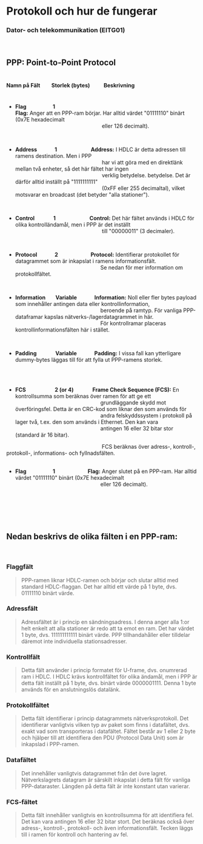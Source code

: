 # **Protokoll och hur de fungerar**
### Dator- och telekommunikation (EITG01)

<br>

## PPP: Point-to-Point Protocol
#
**Namn på Fält &nbsp; &nbsp; &nbsp; &nbsp; Storlek (bytes)  &nbsp; &nbsp; &nbsp; &nbsp; &nbsp; Beskrivning**
#
- **Flag  &nbsp; &nbsp; &nbsp; &nbsp; &nbsp; &nbsp; &nbsp; &nbsp; &nbsp; &nbsp; 1 &nbsp; &nbsp; &nbsp; &nbsp; &nbsp; &nbsp; &nbsp; &nbsp; &nbsp; &nbsp; &nbsp; &nbsp; &nbsp;	
Flag:** Anger att en PPP-ram börjar. Har alltid värdet "01111110" binärt (0x7E hexadecimalt   
 &nbsp; &nbsp;  &nbsp; &nbsp;  &nbsp; &nbsp;  &nbsp; &nbsp;  &nbsp; &nbsp;  &nbsp; &nbsp;  &nbsp; &nbsp;  &nbsp; &nbsp;  &nbsp; &nbsp;  &nbsp; &nbsp;  &nbsp; &nbsp;  &nbsp; &nbsp;  &nbsp; &nbsp;  &nbsp; &nbsp; &nbsp; eller 126 decimalt).

<br>

- **Address &nbsp; &nbsp; &nbsp; &nbsp; &nbsp; &nbsp;&nbsp;  1	&nbsp; &nbsp; &nbsp; &nbsp; &nbsp; &nbsp; &nbsp; &nbsp; &nbsp; &nbsp; &nbsp; &nbsp; &nbsp; Address:** I HDLC är detta adressen till ramens destination. Men i PPP  
&nbsp; &nbsp;  &nbsp; &nbsp; &nbsp; &nbsp; &nbsp; &nbsp;  &nbsp; &nbsp;  &nbsp; &nbsp;  &nbsp; &nbsp;  &nbsp; &nbsp;  &nbsp; &nbsp;  &nbsp; &nbsp;  &nbsp; &nbsp;  &nbsp; &nbsp;  &nbsp; &nbsp;  &nbsp; &nbsp; &nbsp;  har vi att göra med en direktlänk mellan två enheter, så det här fältet har ingen  
&nbsp; &nbsp;  &nbsp; &nbsp; &nbsp; &nbsp; &nbsp; &nbsp;  &nbsp; &nbsp;  &nbsp; &nbsp;  &nbsp; &nbsp;  &nbsp; &nbsp;  &nbsp; &nbsp;  &nbsp; &nbsp;  &nbsp; &nbsp;  &nbsp; &nbsp;  &nbsp; &nbsp;  &nbsp; &nbsp; &nbsp; verklig betydelse. betydelse. Det är därför alltid inställt på "1111111111"   
&nbsp; &nbsp; &nbsp; &nbsp; &nbsp; &nbsp; &nbsp; &nbsp; &nbsp; &nbsp; &nbsp; &nbsp;  &nbsp; &nbsp; &nbsp; &nbsp; &nbsp; &nbsp; &nbsp; &nbsp; &nbsp; &nbsp; &nbsp; &nbsp; &nbsp; &nbsp; &nbsp; &nbsp; &nbsp; (0xFF eller 255 decimaltal), vilket motsvarar en broadcast (det betyder "alla stationer"). 

<br>

- **Control &nbsp; &nbsp; &nbsp; &nbsp; &nbsp; &nbsp; &nbsp; 1 &nbsp; &nbsp; &nbsp; &nbsp; &nbsp; &nbsp; &nbsp; &nbsp; &nbsp; &nbsp; &nbsp; &nbsp; &nbsp; Control:** Det här fältet används i HDLC för olika kontrolländamål, men i PPP är det inställt   
 &nbsp; &nbsp; &nbsp; &nbsp; &nbsp; &nbsp; &nbsp; &nbsp; &nbsp; &nbsp; &nbsp; &nbsp; &nbsp; &nbsp; &nbsp; &nbsp; &nbsp; &nbsp; &nbsp; &nbsp; &nbsp; &nbsp; &nbsp; &nbsp; &nbsp; &nbsp; &nbsp; &nbsp; &nbsp; till "00000011" (3 decimaler).

<br>

- **Protocol &nbsp; &nbsp; &nbsp; &nbsp; &nbsp; &nbsp;&nbsp; 2 &nbsp; &nbsp; &nbsp; &nbsp; &nbsp; &nbsp; &nbsp; &nbsp; &nbsp; &nbsp; &nbsp; &nbsp;&nbsp; Protocol:**  Identifierar protokollet för datagrammet som är inkapslat i ramens informationsfält.   
&nbsp; &nbsp; &nbsp; &nbsp; &nbsp; &nbsp; &nbsp; &nbsp; &nbsp; &nbsp; &nbsp; &nbsp; &nbsp; &nbsp; &nbsp; &nbsp; &nbsp; &nbsp; &nbsp; &nbsp; &nbsp; &nbsp; &nbsp; &nbsp; &nbsp; &nbsp; &nbsp; &nbsp;&nbsp;  Se nedan för mer information om protokollfältet.

<br>

- **Information &nbsp; &nbsp; &nbsp; &nbsp;Variable	&nbsp; &nbsp; &nbsp; &nbsp; &nbsp; &nbsp;&nbsp; Information:** Noll eller fler bytes payload som innehåller antingen data eller kontrollinformation,      
&nbsp; &nbsp; &nbsp; &nbsp; &nbsp; &nbsp; &nbsp; &nbsp; &nbsp; &nbsp; &nbsp; &nbsp; &nbsp; &nbsp; &nbsp; &nbsp; &nbsp; &nbsp; &nbsp; &nbsp; &nbsp; &nbsp; &nbsp; &nbsp; &nbsp; &nbsp; &nbsp;&nbsp; &nbsp; beroende på ramtyp. För vanliga PPP-dataframar kapslas nätverks-/lagerdatagrammet in här.   
&nbsp; &nbsp; &nbsp; &nbsp; &nbsp; &nbsp; &nbsp; &nbsp; &nbsp; &nbsp; &nbsp; &nbsp; &nbsp; &nbsp; &nbsp; &nbsp; &nbsp; &nbsp; &nbsp; &nbsp; &nbsp; &nbsp; &nbsp; &nbsp; &nbsp; &nbsp; &nbsp; &nbsp;&nbsp;   För kontrollramar placeras kontrollinformationsfälten här i stället.   

<br>

- **Padding	 &nbsp; &nbsp;  &nbsp; &nbsp;  &nbsp; &nbsp;  &nbsp; Variable &nbsp; &nbsp; &nbsp; &nbsp; &nbsp; &nbsp;&nbsp; Padding:** I vissa fall kan ytterligare dummy-bytes läggas till för att fylla ut PPP-ramens storlek.

<br>

<br>

- **FCS &nbsp; &nbsp; &nbsp; &nbsp;  &nbsp; &nbsp; &nbsp; &nbsp;  &nbsp; &nbsp; &nbsp; 2 (or 4)	&nbsp; &nbsp; &nbsp; &nbsp; &nbsp; &nbsp; &nbsp; Frame Check Sequence (FCS):** En kontrollsumma som beräknas över ramen för att ge ett    
&nbsp; &nbsp; &nbsp; &nbsp; &nbsp; &nbsp; &nbsp; &nbsp; &nbsp; &nbsp; &nbsp; &nbsp; &nbsp; &nbsp; &nbsp; &nbsp; &nbsp; &nbsp; &nbsp; &nbsp; &nbsp; &nbsp; &nbsp; &nbsp; &nbsp; &nbsp;&nbsp; &nbsp; &nbsp; grundläggande skydd mot överföringsfel. Detta är en CRC-kod som liknar den som används för     
&nbsp; &nbsp; &nbsp; &nbsp; &nbsp; &nbsp; &nbsp; &nbsp; &nbsp; &nbsp; &nbsp; &nbsp; &nbsp; &nbsp; &nbsp; &nbsp; &nbsp; &nbsp; &nbsp; &nbsp; &nbsp; &nbsp; &nbsp; &nbsp; &nbsp; &nbsp;&nbsp; &nbsp; &nbsp; andra felskyddssystem i protokoll på lager två, t.ex. den som används i Ethernet. Den kan vara    
&nbsp; &nbsp; &nbsp; &nbsp; &nbsp; &nbsp; &nbsp; &nbsp; &nbsp; &nbsp; &nbsp; &nbsp; &nbsp; &nbsp; &nbsp; &nbsp; &nbsp; &nbsp; &nbsp; &nbsp; &nbsp; &nbsp; &nbsp; &nbsp; &nbsp; &nbsp;&nbsp; &nbsp; &nbsp; antingen 16 eller 32 bitar stor (standard är 16 bitar).   

&nbsp; &nbsp; &nbsp; &nbsp; &nbsp; &nbsp; &nbsp; &nbsp; &nbsp; &nbsp; &nbsp; &nbsp; &nbsp; &nbsp; &nbsp; &nbsp; &nbsp; &nbsp; &nbsp; &nbsp; &nbsp; &nbsp; &nbsp; &nbsp; &nbsp; &nbsp;&nbsp; &nbsp; &nbsp; &nbsp; &nbsp; &nbsp;&nbsp; FCS beräknas över adress-, kontroll-, protokoll-, informations- och fyllnadsfälten.     
&nbsp; &nbsp; &nbsp; &nbsp; &nbsp; &nbsp; &nbsp; &nbsp; &nbsp; &nbsp; &nbsp; &nbsp; &nbsp; &nbsp; &nbsp; &nbsp; &nbsp; &nbsp; &nbsp; &nbsp; &nbsp; &nbsp; &nbsp; &nbsp; &nbsp; &nbsp;&nbsp; &nbsp; &nbsp; &nbsp; &nbsp; 
<br>  

- **Flag  &nbsp; &nbsp; &nbsp; &nbsp; &nbsp; &nbsp; &nbsp; &nbsp; &nbsp; &nbsp; 1 &nbsp; &nbsp; &nbsp; &nbsp; &nbsp; &nbsp; &nbsp; &nbsp; &nbsp; &nbsp; &nbsp; &nbsp;&nbsp; Flag:** Anger slutet på en PPP-ram. Har alltid värdet "01111110" binärt (0x7E hexadecimalt  
&nbsp; &nbsp; &nbsp; &nbsp; &nbsp; &nbsp; &nbsp; &nbsp; &nbsp; &nbsp; &nbsp; &nbsp; &nbsp; &nbsp; &nbsp; &nbsp; &nbsp; &nbsp; &nbsp; &nbsp; &nbsp; &nbsp; &nbsp; &nbsp; &nbsp; &nbsp;&nbsp; &nbsp; &nbsp; eller 126 decimalt).

<br>

#

<br>

## Nedan beskrivs de olika fälten i en PPP-ram:
<br>

### Flaggfält 
>PPP-ramen liknar HDLC-ramen och börjar och slutar alltid med standard HDLC-flaggan. Det har alltid ett värde på 1 byte, dvs. 01111110 binärt värde.


### Adressfält 
>Adressfältet är i princip en sändningsadress. I denna anger alla 1:or helt enkelt att alla stationer är redo att ta emot en ram. Det har värdet 1 byte, dvs. 111111111111 binärt värde. PPP tillhandahåller eller tilldelar däremot inte individuella stationsadresser.


### Kontrollfält 
>Detta fält använder i princip formatet för U-frame, dvs. onumrerad ram i HDLC. I HDLC krävs kontrollfältet för olika ändamål, men i PPP är detta fält inställt på 1 byte, dvs. binärt värde 0000001111. Denna 1 byte används för en anslutningslös datalänk.


### Protokollfältet 
>Detta fält identifierar i princip datagrammets nätverksprotokoll. Det identifierar vanligtvis vilken typ av paket som finns i datafältet, dvs. exakt vad som transporteras i datafältet. Fältet består av 1 eller 2 byte och hjälper till att identifiera den PDU (Protocol Data Unit) som är inkapslad i PPP-ramen.


### Datafältet 
>Det innehåller vanligtvis datagrammet från det övre lagret. Nätverkslagrets datagram är särskilt inkapslat i detta fält för vanliga PPP-dataraster. Längden på detta fält är inte konstant utan varierar.

### FCS-fältet 
> Detta fält innehåller vanligtvis en kontrollsumma för att identifiera fel. Det kan vara antingen 16 eller 32 bitar stort. Det beräknas också över adress-, kontroll-, protokoll- och även informationsfält. Tecken läggs till i ramen för kontroll och hantering av fel.

